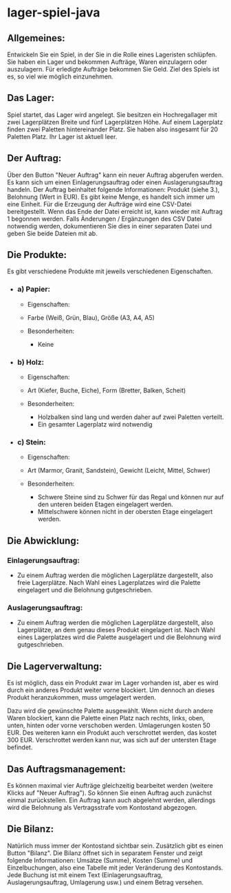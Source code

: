 # lager-spiel-java

## Allgemeines:

Entwickeln Sie ein Spiel, in der Sie in die Rolle eines Lageristen schlüpfen. Sie haben ein Lager und bekommen Aufträge, Waren einzulagern oder auszulagern. Für erledigte Aufträge bekommen Sie Geld. Ziel des Spiels ist es, so viel wie möglich einzunehmen.

## Das Lager:
Spiel startet, das Lager wird angelegt. Sie besitzen ein Hochregallager mit zwei Lagerplätzen Breite und fünf Lagerplätzen Höhe. Auf einem Lagerplatz finden zwei Paletten hintereinander Platz. Sie haben also insgesamt für 20 Paletten Platz. Ihr Lager ist aktuell leer.

## Der Auftrag:
Über den Button "Neuer Auftrag" kann ein neuer Auftrag abgerufen werden. Es kann sich um einen Einlagerungsauftrag oder einen Auslagerungsauftrag handeln. Der Auftrag beinhaltet folgende Informationen: Produkt (siehe 3.), Belohnung (Wert in EUR). 
Es gibt keine Menge, es handelt sich immer um eine Einheit. Für die Erzeugung der Aufträge wird eine CSV-Datei bereitgestellt. 
Wenn das Ende der Datei erreicht ist, kann wieder mit Auftrag 1 begonnen werden. Falls Änderungen / Ergänzungen des CSV Datei notwendig werden, dokumentieren Sie dies in einer separaten Datei und geben Sie beide Dateien mit ab.

## Die Produkte:
Es gibt verschiedene Produkte mit jeweils verschiedenen Eigenschaften.

* ### a) Papier:

  * Eigenschaften: 
  * Farbe (Weiß, Grün, Blau), Größe (A3, A4, A5)

  * Besonderheiten:
    * Keine

* ### b) Holz:

  * Eigenschaften:
  * Art (Kiefer, Buche, Eiche), Form (Bretter, Balken, Scheit)

  * Besonderheiten: 
    * Holzbalken sind lang und werden daher auf zwei Paletten verteilt. 
    * Ein gesamter Lagerplatz wird notwendig

* ### c) Stein:

  * Eigenschaften:
  * Art (Marmor, Granit, Sandstein), Gewicht (Leicht, Mittel, Schwer)

  * Besonderheiten: 
    * Schwere Steine sind zu Schwer für das Regal und können nur auf den unteren beiden Etagen eingelagert werden. 
    * Mittelschwere können nicht in der obersten Etage eingelagert werden.

## Die Abwicklung:
### Einlagerungsauftrag: 
  * Zu einem Auftrag werden die möglichen Lagerplätze dargestellt, also freie Lagerplätze. Nach Wahl eines Lagerplatzes wird die Palette eingelagert und die Belohnung gutgeschrieben.

### Auslagerungsauftrag: 
  * Zu einem Auftrag werden die möglichen Lagerplätze dargestellt, also Lagerplätze, an dem genau dieses Produkt eingelagert ist. Nach Wahl eines Lagerplatzes wird die Palette ausgelagert und die Belohnung wird gutgeschrieben.

## Die Lagerverwaltung:
Es ist möglich, dass ein Produkt zwar im Lager vorhanden ist, aber es wird durch ein anderes Produkt weiter vorne blockiert. Um dennoch an dieses Produkt heranzukommen, muss umgelagert werden. 

Dazu wird die gewünschte Palette ausgewählt. Wenn nicht durch andere Waren blockiert, kann die Palette einen Platz nach rechts, links, oben, unten, hinten oder vorne verschoben werden. Umlagerungen kosten 50 EUR. 
Des weiteren kann ein Produkt auch verschrottet werden, das kostet 300 EUR. Verschrottet werden kann nur, was sich auf der untersten Etage befindet.

## Das Auftragsmanagement:
Es können maximal vier Aufträge gleichzeitig bearbeitet werden (weitere Klicks auf "Neuer Auftrag"). So können Sie einen Auftrag auch zunächst einmal zurückstellen. Ein Auftrag kann auch abgelehnt werden, allerdings wird die Belohnung als Vertragsstrafe vom Kontostand abgezogen.

## Die Bilanz:
Natürlich muss immer der Kontostand sichtbar sein. Zusätzlich gibt es einen Button "Bilanz". Die Bilanz öffnet sich in separatem Fenster und zeigt folgende Informationen: Umsätze (Summe), Kosten (Summe) und Einzelbuchungen, also eine Tabelle mit jeder Veränderung des Kontostands. Jede Buchung ist mit einem Text (Einlagerungsauftrag, Auslagerungsauftrag, Umlagerung usw.) und einem Betrag versehen.
